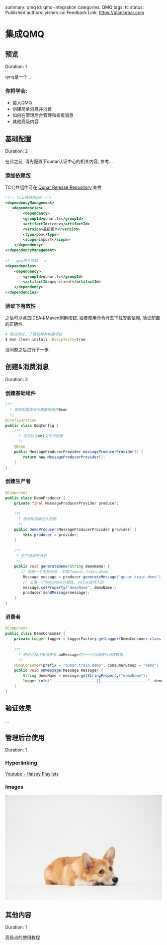 summary: qmq
id: qmq-integration
categories: QMQ
tags: tc
status: Published 
authors: yishen.cai
Feedback Link: https://glancebar.com

# 集成QMQ

<!-- ------------------------ -->



## 预览

Duration: 1

qmq是一个...

### 你将学会:

- 接入QMQ
- 创建简单消息并消费
- 如何在管理后台管理和查看消息
- 其他高级内容

<!-- ------------------------ -->





## 基础配置

Duration: 2

在此之前, 请先配置下qunar认证中心的相关内容, 参考...

### 添加依赖包

TC公共组件可在 [Qunar Release Repository](http://nexus.corp.qunar.com/nexus/#view-repositories;releases~browsestorage~qunar/tc/tcdev) 查找

~~~xml
<!-- TC公共组件pom -->
<dependencyManagement>
   <dependencies>
        <dependency>
        <groupId>qunar.tc</groupId>
        <artifactId>tcdev</artifactId>
        <version>最新版本</version>
        <type>pom</type>
        <scope>import</scope>
    </dependency>
</dependencyManagement>

<!-- qmq相关依赖 -->
<dependencies>
    <dependency>
        <groupId>qunar.tc</groupId>
        <artifactId>qmq-client</artifactId>
    </dependency>
</dependencies>
~~~

### 验证下有效性

之后可以点击IDEA中Maven刷新按钮, 或者使用命令行去下载安装依赖, 验证配置的正确性.

~~~bash
# 跳过测试, 下载依赖并构建项目
$ mvn clean install -DskipTests=true
~~~

没问题之后进行下一步.

<!-- ------------------------ -->





## 创建&消费消息

Duration: 3



### 创建基础组件

~~~java
/**
  * 使用配置类来创建基础组件Bean
  */
@Configuration
public class QmqConfig {
    /**
      * 也可以在xml文件中创建
      */
    @Bean
    public MessageProducerProvider messageProducerProvider() {
        return new MessageProducerProvider();
    }
}
~~~



### 创建生产者

~~~java
@Component
public class DemoProducer {
    private final MessageProducerProvider producer;
  
    /**
      * 使用构造器注入依赖
      */
    public DemoProducer(MessageProducerProvider provider) {
        this.producer = provider;
    }
  
    /**
     * 生产简单的消息
     */
    public void generateDemo(String demoName) {
       // 创建一个主题消息, 主题为qunar.train.demo
        Message message = producer.generateMessage("qunar.train.demo"); 
        // 设置一个demoName的属性, value是传入的
        message.setProperty("demoName", demoName);
        producer.sendMessage(message);
    }
}
~~~

### 消费者

~~~java
@Component
public class DemoConsumer {
    private Logger logger = LoggerFactory.getLogger(DemoConsumer.class);

    /**
      * 使用注解注册消费者,onMessage作为一个回调进行消费数据
      */
    @QmqConsumer(prefix = "qunar.train.demo", consumerGroup = "demo")
    public void onMessage(Message message) {
        String demoName = message.getStringProperty("demoName");
        logger.info("--------------------{}---------------------", demoName);
    }
}
~~~

## 验证效果

...

<!-- ------------------------ -->





## 管理后台使用

Duration: 1

### Hyperlinking

[Youtube - Halsey Playlists](https://www.youtube.com/user/iamhalsey/playlists)

### Images

![alt-text-here](assets/puppy.jpg)

<!-- ------------------------ -->





## 其他内容

Duration: 1

高级点的使用教程